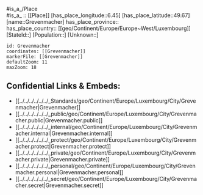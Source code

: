 ﻿---
location: [49.67,6.45] 
mapzoom: [7,12] 
mapmarker: city 
type: City
tags:
- geo/City


SpocWebEntityId: 30574
isDeleted: false
confidential: public

---
#is_a_/Place  
#is_a_ :: [[Place]] 
[has_place_longitude::6.45] 
[has_place_latitude::49.67] 
[name::Grevenmacher] 
has_place_province::  
has_place_country:: [[geo/Continent/Europe/Europe~West/Luxembourg]] 
[StateId::] 
[Population::] 
[Unknown::] 


```leaflet
id: Grevenmacher
coordinates: [[Grevenmacher]] 
markerFile: [[Grevenmacher]] 
defaultZoom: 11 
maxZoom: 18
```


## Confidential Links & Embeds: 
- [[../../../../../../_Standards/geo/Continent/Europe/Luxembourg/City/Grevenmacher|Grevenmacher]] 
- [[../../../../../../_public/geo/Continent/Europe/Luxembourg/City/Grevenmacher.public|Grevenmacher.public]] 
- [[../../../../../../_internal/geo/Continent/Europe/Luxembourg/City/Grevenmacher.internal|Grevenmacher.internal]] 
- [[../../../../../../_protect/geo/Continent/Europe/Luxembourg/City/Grevenmacher.protect|Grevenmacher.protect]] 
- [[../../../../../../_private/geo/Continent/Europe/Luxembourg/City/Grevenmacher.private|Grevenmacher.private]] 
- [[../../../../../../_personal/geo/Continent/Europe/Luxembourg/City/Grevenmacher.personal|Grevenmacher.personal]] 
- [[../../../../../../_secret/geo/Continent/Europe/Luxembourg/City/Grevenmacher.secret|Grevenmacher.secret]] 
